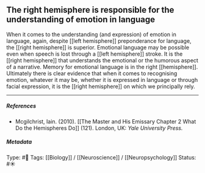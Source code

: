 ## The right hemisphere is responsible for the understanding of emotion in language  # 

When it comes to the understanding (and expression) of emotion in language, again, despite [[left hemisphere]] preponderance for language, the [[right hemisphere]] is superior. Emotional language may be possible even when speech is lost through a [[left hemisphere]] stroke. It is the [[right hemisphere]] that understands the emotional or the humorous aspect of a narrative. Memory for emotional language is in the right [[hemisphere]]. Ultimately there is clear evidence that when it comes to recognising emotion, whatever it may be, whether it is expressed in language or through facial expression, it is the [[right hemisphere]] on which we principally rely.

___

##### References

- Mcgilchrist, Iain. (2010). [[The Master and His Emissary Chapter 2 What Do the Hemispheres Do]] (121). London, UK: _Yale University Press._

##### Metadata

Type: #🔴 
Tags: [[Biology]] / [[Neuroscience]] / [[Neuropsychology]] 
Status: #☀️ 